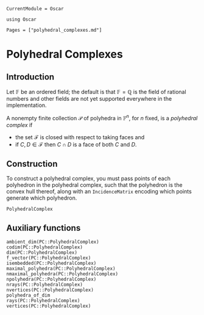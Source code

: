 ```@meta
CurrentModule = Oscar
```

```@setup oscar
using Oscar
```

```@contents
Pages = ["polyhedral_complexes.md"]
```

# Polyhedral Complexes

## Introduction

Let $\mathbb{F}$ be an ordered field; the default is that
$\mathbb{F}=\mathbb{Q}$ is the field of rational numbers and other fields are
not yet supported everywhere in the implementation.

A nonempty finite collection $\mathcal{P}$ of polyhedra in
$\mathbb{F}^n$, for $n$ fixed, is a *polyhedral complex* if

- the set $\mathcal{F}$ is closed with respect to taking faces and
- if $C,D\in\mathcal{F}$ then $C\cap D$ is a face of both $C$ and $D$.

## Construction

To construct a polyhedral complex, you must pass points of each polyhedron in
the polyhedral complex, such that the polyhedron is the convex hull thereof,
along with an `IncidenceMatrix` encoding which points generate which
polyhedron.

```@docs
PolyhedralComplex
```


## Auxiliary functions
```@docs
ambient_dim(PC::PolyhedralComplex)
codim(PC::PolyhedralComplex)
dim(PC::PolyhedralComplex)
f_vector(PC::PolyhedralComplex)
isembedded(PC::PolyhedralComplex)
maximal_polyhedra(PC::PolyhedralComplex)
nmaximal_polyhedra(PC::PolyhedralComplex)
npolyhedra(PC::PolyhedralComplex)
nrays(PC::PolyhedralComplex)
nvertices(PC::PolyhedralComplex)
polyhedra_of_dim
rays(PC::PolyhedralComplex)
vertices(PC::PolyhedralComplex)
```

